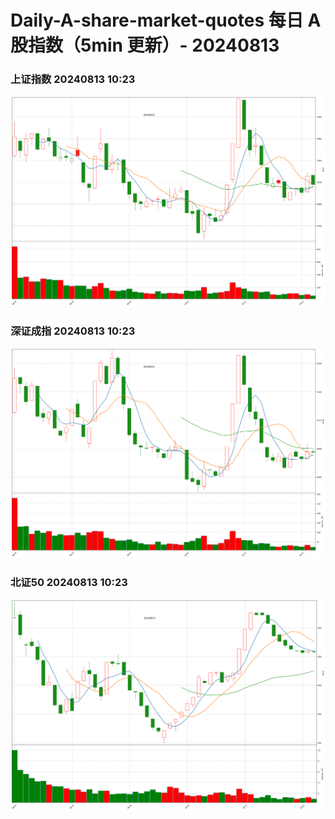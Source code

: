 
# Daily-A-share-market-quotes 每日 A 股指数（5min 更新）- 20240813

### 上证指数 20240813 10:23
![](./fig/2024/8/20240813-sh000001.png)

### 深证成指 20240813 10:23
![](./fig/2024/8/20240813-sz399001.png)

### 北证50 20240813 10:23
![](./fig/2024/8/20240813-bj899050.png)
